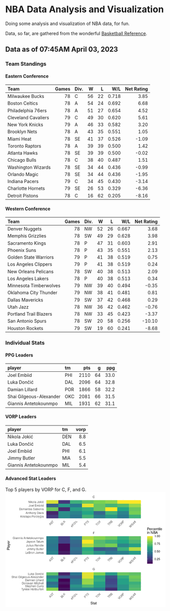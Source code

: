 # NBA Data Analysis and Visualization

Doing some analysis and visualization of NBA data, for fun.

Data, so far, are gathered from the wonderful [Basketball
Reference](https://www.basketball-reference.com/).

## Data as of 07:45AM April 03, 2023

### Team Standings

#### Eastern Conference

| Team                | Games | Div. |   W |   L |   W/L | Net Rating |
|:--------------------|------:|:-----|----:|----:|------:|-----------:|
| Milwaukee Bucks     |    78 | C    |  56 |  22 | 0.718 |       3.85 |
| Boston Celtics      |    78 | A    |  54 |  24 | 0.692 |       6.68 |
| Philadelphia 76ers  |    78 | A    |  51 |  27 | 0.654 |       4.52 |
| Cleveland Cavaliers |    79 | C    |  49 |  30 | 0.620 |       5.61 |
| New York Knicks     |    79 | A    |  46 |  33 | 0.582 |       3.20 |
| Brooklyn Nets       |    78 | A    |  43 |  35 | 0.551 |       1.05 |
| Miami Heat          |    78 | SE   |  41 |  37 | 0.526 |      -1.09 |
| Toronto Raptors     |    78 | A    |  39 |  39 | 0.500 |       1.42 |
| Atlanta Hawks       |    78 | SE   |  39 |  39 | 0.500 |      -0.02 |
| Chicago Bulls       |    78 | C    |  38 |  40 | 0.487 |       1.51 |
| Washington Wizards  |    78 | SE   |  34 |  44 | 0.436 |      -0.99 |
| Orlando Magic       |    78 | SE   |  34 |  44 | 0.436 |      -1.95 |
| Indiana Pacers      |    79 | C    |  34 |  45 | 0.430 |      -3.14 |
| Charlotte Hornets   |    79 | SE   |  26 |  53 | 0.329 |      -6.36 |
| Detroit Pistons     |    78 | C    |  16 |  62 | 0.205 |      -8.16 |

#### Western Conference

| Team                   | Games | Div. |   W |   L |   W/L | Net Rating |
|:-----------------------|------:|:-----|----:|----:|------:|-----------:|
| Denver Nuggets         |    78 | NW   |  52 |  26 | 0.667 |       3.68 |
| Memphis Grizzlies      |    78 | SW   |  49 |  29 | 0.628 |       3.98 |
| Sacramento Kings       |    78 | P    |  47 |  31 | 0.603 |       2.91 |
| Phoenix Suns           |    78 | P    |  43 |  35 | 0.551 |       2.13 |
| Golden State Warriors  |    79 | P    |  41 |  38 | 0.519 |       0.75 |
| Los Angeles Clippers   |    79 | P    |  41 |  38 | 0.519 |       0.24 |
| New Orleans Pelicans   |    78 | SW   |  40 |  38 | 0.513 |       2.09 |
| Los Angeles Lakers     |    78 | P    |  40 |  38 | 0.513 |       0.34 |
| Minnesota Timberwolves |    79 | NW   |  39 |  40 | 0.494 |      -0.35 |
| Oklahoma City Thunder  |    79 | NW   |  38 |  41 | 0.481 |       0.81 |
| Dallas Mavericks       |    79 | SW   |  37 |  42 | 0.468 |       0.29 |
| Utah Jazz              |    78 | NW   |  36 |  42 | 0.462 |      -0.76 |
| Portland Trail Blazers |    78 | NW   |  33 |  45 | 0.423 |      -3.37 |
| San Antonio Spurs      |    78 | SW   |  20 |  58 | 0.256 |     -10.10 |
| Houston Rockets        |    79 | SW   |  19 |  60 | 0.241 |      -8.68 |

### Individual Stats

#### PPG Leaders

| player                  | tm  |  pts |   g |  ppg |
|:------------------------|:----|-----:|----:|-----:|
| Joel Embiid             | PHI | 2110 |  64 | 33.0 |
| Luka Dončić             | DAL | 2096 |  64 | 32.8 |
| Damian Lillard          | POR | 1866 |  58 | 32.2 |
| Shai Gilgeous-Alexander | OKC | 2081 |  66 | 31.5 |
| Giannis Antetokounmpo   | MIL | 1931 |  62 | 31.1 |

#### VORP Leaders

| player                | tm  | vorp |
|:----------------------|:----|-----:|
| Nikola Jokić          | DEN |  8.8 |
| Luka Dončić           | DAL |  6.5 |
| Joel Embiid           | PHI |  6.1 |
| Jimmy Butler          | MIA |  5.5 |
| Giannis Antetokounmpo | MIL |  5.4 |

#### Advanced Stat Leaders

Top 5 players by VORP for C, F, and G.
![](README_files/figure-gfm/README-unnamed-chunk-7-1.png)<!-- -->
